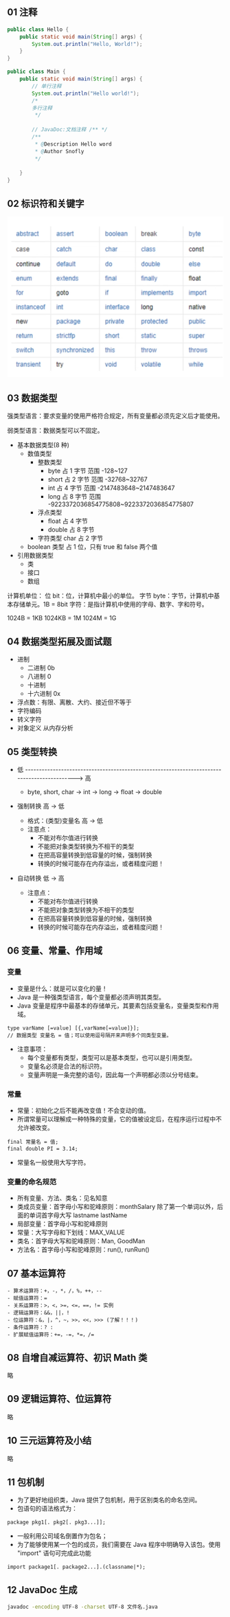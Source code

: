 ## 01 注释

```Java
public class Hello {
    public static void main(String[] args) {
        System.out.println("Hello, World!");
    }
}
```

```Java
public class Main {
    public static void main(String[] args) {
        // 单行注释
        System.out.println("Hello world!");
        /*
        多行注释
         */

        // JavaDoc:文档注释 /** */
        /**
         * @Description Hello word
         * @Author Snofly
         */

    }
}
```

## 02 标识符和关键字

![alt text](imgs/basic-02-key.png)

## 03 数据类型

强类型语言：要求变量的使用严格符合规定，所有变量都必须先定义后才能使用。

弱类型语言：数据类型可以不固定。

- 基本数据类型(8 种)
    - 数值类型
        - 整数类型
            - byte 占 1 字节 范围 -128~127
            - short 占 2 字节 范围 -32768~32767
            - int 占 4 字节 范围 -2147483648~2147483647
            - long 占 8 字节 范围 -9223372036854775808~9223372036854775807
        - 浮点类型
            - float 占 4 字节
            - double 占 8 字节
        - 字符类型 char 占 2 字节
    - boolean 类型 占 1 位，只有 true 和 false 两个值
- 引用数据类型
    - 类
    - 接口
    - 数组

计算机单位：
位 bit：位，计算机中最小的单位。
字节 byte：字节，计算机中基本存储单元。1B = 8bit
字符：是指计算机中使用的字母、数字、字和符号。

1024B = 1KB
1024KB = 1M
1024M = 1G

## 04 数据类型拓展及面试题

- 进制
    - 二进制 0b
    - 八进制 0
    - 十进制
    - 十六进制 0x
- 浮点数：有限、离散、大约、接近但不等于
- 字符编码
- 转义字符
- 对象定义 从内存分析

## 05 类型转换

- 低 --------------------------------------------------------------------------------------------> 高

    - byte, short, char -> int -> long -> float -> double

- 强制转换 高 -> 低

    - 格式：(类型)变量名 高 -> 低
    - 注意点：
        - 不能对布尔值进行转换
        - 不能把对象类型转换为不相干的类型
        - 在把高容量转换到低容量的时候，强制转换
        - 转换的时候可能存在内存溢出，或者精度问题！

- 自动转换 低 -> 高
    - 注意点：
        - 不能对布尔值进行转换
        - 不能把对象类型转换为不相干的类型
        - 在把高容量转换到低容量的时候，强制转换
        - 转换的时候可能存在内存溢出，或者精度问题！

## 06 变量、常量、作用域

### 变量

- 变量是什么：就是可以变化的量！
- Java 是一种强类型语言，每个变量都必须声明其类型。
- Java 变量是程序中最基本的存储单元，其要素包括变量名，变量类型和作用域。

```
type varName [=value] [{,varName[=value]}];
// 数据类型 变量名 = 值；可以使用逗号隔开来声明多个同类型变量。
```

- 注意事项：
    - 每个变量都有类型，类型可以是基本类型，也可以是引用类型。
    - 变量名必须是合法的标识符。
    - 变量声明是一条完整的语句，因此每一个声明都必须以分号结束。

### 常量

- 常量：初始化之后不能再改变值！不会变动的值。
- 所谓常量可以理解成一种特殊的变量，它的值被设定后，在程序运行过程中不允许被改变。

```
final 常量名 = 值;
final double PI = 3.14;
```

- 常量名一般使用大写字符。

### 变量的命名规范

- 所有变量、方法、类名：见名知意
- 类成员变量：首字母小写和驼峰原则：monthSalary 除了第一个单词以外，后面的单词首字母大写 lastname lastName
- 局部变量：首字母小写和驼峰原则
- 常量：大写字母和下划线：MAX_VALUE
- 类名：首字母大写和驼峰原则：Man, GoodMan
- 方法名：首字母小写和驼峰原则：run(), runRun()

## 07 基本运算符

```
- 算术运算符：+，-，*，/，%，++，--
- 赋值运算符：=
- 关系运算符：>，<，>=，<=，==，!= 实例
- 逻辑运算符：&&，||，!
- 位运算符：&，|，^，~，>>，<<，>>> (了解！！！)
- 条件运算符：? :
- 扩展赋值运算符：+=，-=，*=，/=
```

## 08 自增自减运算符、初识 Math 类

略

## 09 逻辑运算符、位运算符

略

## 10 三元运算符及小结

略

## 11 包机制

- 为了更好地组织类，Java 提供了包机制，用于区别类名的命名空间。
- 包语句的语法格式为：

```
package pkg1[. pkg2[. pkg3...]];
```

- 一般利用公司域名倒置作为包名；
- 为了能够使用某一个包的成员，我们需要在 Java 程序中明确导入该包。使用 "import" 语句可完成此功能

```
import package1[. package2...].(classname|*);
```

## 12 JavaDoc 生成

```bash
javadoc -encoding UTF-8 -charset UTF-8 文件名.java
```